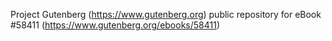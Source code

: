 Project Gutenberg (https://www.gutenberg.org) public repository for
eBook #58411 (https://www.gutenberg.org/ebooks/58411)
